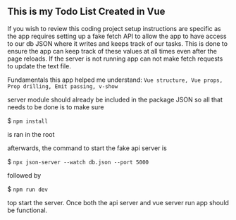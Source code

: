 ## This is my Todo List Created in Vue

If you wish to review this coding project setup instructions are specific as the app requires setting up a fake fetch API to
allow the app to have access to our db JSON where it writes and keeps track of our tasks. This is done to ensure the app
can keep track of these values at all times even after the page reloads. If the server is not running app can not make fetch
requests to update the text file.

Fundamentals this app helped me understand: `Vue structure, Vue props, Prop drilling, Emit passing, v-show`

server module should already be included in the package JSON so all that needs to be done is to make sure

$ `npm install`

is ran in the root

afterwards, the command to start the fake api server is

$ `npx json-server --watch db.json --port 5000`

followed by

$ `npm run dev`

top start the server. Once both the api server and vue server run app should be functional.
